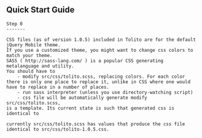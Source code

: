 ## Quick Start Guide

    Step 0
    -------

    CSS files (as of version 1.0.5) included in Tolito are for the default jQuery Mobile theme. 
    If you use a customized theme, you might want to change css colors to match your theme.
    SASS ( http://sass-lang.com/ ) is a popular CSS generating metalanguage and utility.
    You should have to 
        - modify src/css/tolito.scss, replacing colors. For each color there is only one place to replace it, unlike in CSS where one would have to replace in a number of places.
        - run sass interpreter (unless you use directory-watching script) 
        - css file will be automatically generate modify src/css/tolito.scss, 
    is a template. Its current state is such that generated css is identical to 
    
    currently src/css/tolito.scss has values that produce the css file identical to src/css/tolito-1.0.5.css. 

